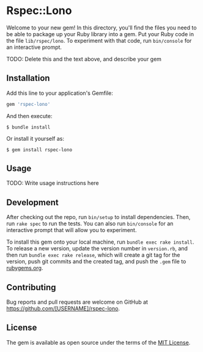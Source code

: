 # Rspec::Lono

Welcome to your new gem! In this directory, you'll find the files you need to be able to package up your Ruby library into a gem. Put your Ruby code in the file `lib/rspec/lono`. To experiment with that code, run `bin/console` for an interactive prompt.

TODO: Delete this and the text above, and describe your gem

## Installation

Add this line to your application's Gemfile:

```ruby
gem 'rspec-lono'
```

And then execute:

    $ bundle install

Or install it yourself as:

    $ gem install rspec-lono

## Usage

TODO: Write usage instructions here

## Development

After checking out the repo, run `bin/setup` to install dependencies. Then, run `rake spec` to run the tests. You can also run `bin/console` for an interactive prompt that will allow you to experiment.

To install this gem onto your local machine, run `bundle exec rake install`. To release a new version, update the version number in `version.rb`, and then run `bundle exec rake release`, which will create a git tag for the version, push git commits and the created tag, and push the `.gem` file to [rubygems.org](https://rubygems.org).

## Contributing

Bug reports and pull requests are welcome on GitHub at https://github.com/[USERNAME]/rspec-lono.

## License

The gem is available as open source under the terms of the [MIT License](https://opensource.org/licenses/MIT).
